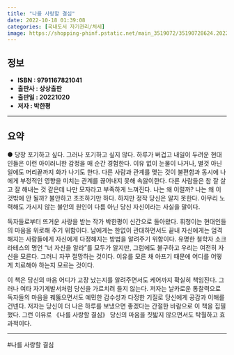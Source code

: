 ```yaml
---
title: "나를 사랑할 결심"
date: 2022-10-18 01:39:08
categories: [국내도서 자기관리/처세]
image: https://shopping-phinf.pstatic.net/main_3519072/35190728624.20221012145734.jpg
---
```


## **정보**

- **ISBN : 9791167821041**
- **출판사 : 상상출판**
- **출판일 : 20221020**
- **저자 : 박한평**

------



## **요약**

● 당장 포기하고 싶다. 그러나 포기하고 싶지 않다. 하루가 버겁고 내일이 두려운 현대인들은 이런 아이러니한 감정을 매 순간 경험한다. 이유 없이 눈물이 나거나, 별것 아닌 일에도 머리끝까지 화가 나기도 한다. 다른 사람과 관계를 맺는 것이 불편함과 동시에 나에게 부정적인 영향을 미치는 관계를 끊어내지 못해 속앓이한다. 다른 사람들은 참 잘 살고 잘 해내는 것 같은데 나만 모자라고 부족하게 느껴진다. 나는 왜 이럴까? 나는 왜 이것밖에 안 될까? 불안하고 초조하기만 하다. 하지만 정작 당신은 알지 못한다. 아무리 노력해도 가시지 않는 불안의 원인이 다름 아닌 당신 자신이라는 사실을 말이다.

독자들로부터 뜨거운 사랑을 받는 작가 박한평이 신간으로 돌아왔다. 휘청이는 현대인들의 마음을 위로해 주기 위함이다. 남에게는 한없이 관대하면서도 끝내 자신에게는 엄격해지는 사람들에게 자신에게 다정해지는 방법을 알려주기 위함이다. 유명한 철학자 소크라테스의 명언 “너 자신을 알라”를 모두가 알지만, 그럼에도 불구하고 우리는 여전히 자신을 모른다. 그러니 자꾸 절망하는 것이다. 이유를 모른 채 아프기 때문에 어디를 어떻게 치료해야 하는지 모르는 것이다. 

이 책은 당신의 마음 어디가 고장 났는지를 알려주면서도 케어까지 확실히 책임진다. 그러나 여타 자기계발서처럼 당신을 가르치려 들지 않는다. 저자는 날카로운 통찰력으로 독자들의 마음을 꿰뚫으면서도 예민한 감수성과 다정한 기질로 당신에게 공감과 이해를 건넨다. 저자는 당신이 더 나은 하루를 보냈으면 좋겠다는 간절한 바람으로 이 책을 집필했다. 그런 이유로 《나를 사랑할 결심》 당신의 마음을 짓밟지 않으면서도 탁월하고 효과적이다.

------

#나를 사랑할 결심


